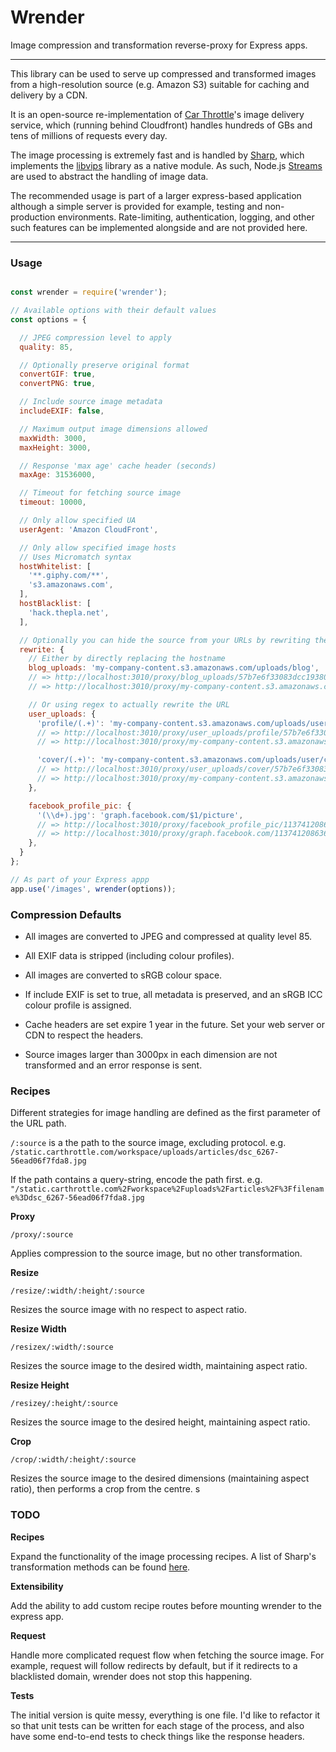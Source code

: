 # Wrender

Image compression and transformation reverse-proxy for Express apps.

----

This library can be used to serve up compressed and transformed images from a high-resolution source (e.g. Amazon S3) suitable for caching and delivery by a CDN.

It is an open-source re-implementation of [Car Throttle](https://www.carthrottle.com/about/)'s image delivery service, which (running behind Cloudfront) handles hundreds of GBs and tens of millions of requests every day.

The image processing is extremely fast and is handled by [Sharp](https://github.com/lovell/sharp), which implements the [libvips](https://github.com/jcupitt/libvips) library as a native module. As such, Node.js [Streams](https://nodejs.org/api/stream.html) are used to abstract the handling of image data.

The recommended usage is part of a larger express-based application although a simple server is provided for example, testing and non-production environments. Rate-limiting, authentication, logging, and other such features can be implemented alongside and are not provided here.

----

### Usage

```js

const wrender = require('wrender');

// Available options with their default values
const options = {

  // JPEG compression level to apply
  quality: 85,

  // Optionally preserve original format
  convertGIF: true,
  convertPNG: true,

  // Include source image metadata
  includeEXIF: false,

  // Maximum output image dimensions allowed
  maxWidth: 3000,
  maxHeight: 3000,

  // Response 'max age' cache header (seconds)
  maxAge: 31536000,

  // Timeout for fetching source image
  timeout: 10000,

  // Only allow specified UA
  userAgent: 'Amazon CloudFront',

  // Only allow specified image hosts
  // Uses Micromatch syntax
  hostWhitelist: [
    '**.giphy.com/**',
    's3.amazonaws.com',
  ],
  hostBlacklist: [
    'hack.thepla.net',
  ],

  // Optionally you can hide the source from your URLs by rewriting them on the fly
  rewrite: {
    // Either by directly replacing the hostname
    blog_uploads: 'my-company-content.s3.amazonaws.com/uploads/blog',
    // => http://localhost:3010/proxy/blog_uploads/57b7e6f33083dcc19380597da6b17a2f.jpg
    // => http://localhost:3010/proxy/my-company-content.s3.amazonaws.com/uploads/blog/57b7e6f33083dcc19380597da6b17a2f.jpg

    // Or using regex to actually rewrite the URL
    user_uploads: {
      'profile/(.+)': 'my-company-content.s3.amazonaws.com/uploads/user/profile/$1',
      // => http://localhost:3010/proxy/user_uploads/profile/57b7e6f33083dcc19380597da6b17a2f.jpg
      // => http://localhost:3010/proxy/my-company-content.s3.amazonaws.com/uploads/user/profile/57b7e6f33083dcc19380597da6b17a2f.jpg

      'cover/(.+)': 'my-company-content.s3.amazonaws.com/uploads/user/cover/$1',
      // => http://localhost:3010/proxy/user_uploads/cover/57b7e6f33083dcc19380597da6b17a2f.jpg
      // => http://localhost:3010/proxy/my-company-content.s3.amazonaws.com/uploads/user/cover/57b7e6f33083dcc19380597da6b17a2f.jpg
    },

    facebook_profile_pic: {
      '(\\d+).jpg': 'graph.facebook.com/$1/picture',
      // => http://localhost:3010/proxy/facebook_profile_pic/113741208636938.jpg
      // => http://localhost:3010/proxy/graph.facebook.com/113741208636938/picture
    },
  }
};

// As part of your Express appp
app.use('/images', wrender(options));

```

### Compression Defaults

- All images are converted to JPEG and compressed at quality level 85.

- All EXIF data is stripped (including colour profiles).

- All images are converted to sRGB colour space.

- If include EXIF is set to true, all metadata is preserved, and an sRGB ICC colour profile is assigned.

- Cache headers are set expire 1 year in the future. Set your web server or CDN to respect the headers.

- Source images larger than 3000px in each dimension are not transformed and an error response is sent.

### Recipes

Different strategies for image handling are defined as the first parameter of the URL path.

`/:source` is a the path to the source image, excluding protocol. e.g. `/static.carthrottle.com/workspace/uploads/articles/dsc_6267-56ead06f7fda8.jpg`

If the path contains a query-string, encode the path first. e.g. `"/static.carthrottle.com%2Fworkspace%2Fuploads%2Farticles%2F%3Ffilename%3Ddsc_6267-56ead06f7fda8.jpg`

**Proxy**

`/proxy/:source`

Applies compression to the source image, but no other transformation.

**Resize**

`/resize/:width/:height/:source`

Resizes the source image with no respect to aspect ratio.

**Resize Width**

`/resizex/:width/:source`

Resizes the source image to the desired width, maintaining aspect ratio.

**Resize Height**

`/resizey/:height/:source`

Resizes the source image to the desired height, maintaining aspect ratio.

**Crop**

`/crop/:width/:height/:source`

Resizes the source image to the desired dimensions (maintaining aspect ratio), then performs a crop from the centre.
s

### TODO

**Recipes**

Expand the functionality of the image processing recipes. A list of Sharp's transformation methods can be found [here](http://sharp.dimens.io/en/stable/api-operation/).

**Extensibility**

Add the ability to add custom recipe routes before mounting wrender to the express app.

**Request**

Handle more complicated request flow when fetching the source image. For example, request will follow redirects by default, but if it redirects to a blacklisted domain, wrender does not stop this happening.

**Tests**

The initial version is quite messy, everything is one file. I'd like to refactor it so that unit tests can be written for each stage of the process, and also have some end-to-end tests to check things like the response headers.
